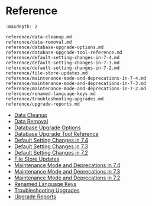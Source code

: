 # Reference

```{toctree}
:maxdepth: 2

reference/data-cleanup.md
reference/data-removal.md
reference/database-upgrade-options.md
reference/database-upgrade-tool-reference.md
reference/default-setting-changes-in-7-4.md
reference/default-setting-changes-in-7-3.md
reference/default-setting-changes-in-7-2.md
reference/file-store-updates.md
reference/maintenance-mode-and-deprecations-in-7-4.md
reference/maintenance-mode-and-deprecations-in-7-3.md
reference/maintenance-mode-and-deprecations-in-7-2.md
reference/renamed-language-keys.md
reference/troubleshooting-upgrades.md
reference/upgrade-reports.md
```

* [Data Cleanup](./reference/data-cleanup.md)
* [Data Removal](./reference/data-removal.md)
* [Database Upgrade Options](./reference/database-upgrade-options.md)
* [Database Upgrade Tool Reference](./reference/database-upgrade-tool-reference.md)
* [Default Setting Changes in 7.4](./reference/default-setting-changes-in-7-4.md)
* [Default Setting Changes in 7.3](./reference/default-setting-changes-in-7-3.md)
* [Default Setting Changes in 7.2](./reference/default-setting-changes-in-7-2.md)
* [File Store Updates](./reference/file-store-updates.md)
* [Maintenance Mode and Deprecations in 7.4](./reference/maintenance-mode-and-deprecations-in-7-4.md)
* [Maintenance Mode and Deprecations in 7.3](./reference/maintenance-mode-and-deprecations-in-7-3.md)
* [Maintenance Mode and Deprecations in 7.2](./reference/maintenance-mode-and-deprecations-in-7-2.md)
* [Renamed Language Keys](./reference/renamed-language-keys.md)
* [Troubleshooting Upgrades](./reference/troubleshooting-upgrades.md)
* [Upgrade Reports](./reference/upgrade-reports.md)